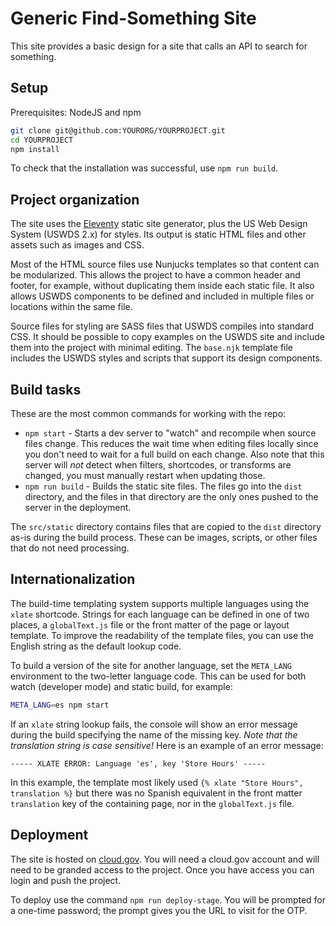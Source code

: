# Generic Find-Something Site

This site provides a basic design for a site that calls an API to search for something.

## Setup

Prerequisites: NodeJS and npm

```sh
git clone git@github.com:YOURORG/YOURPROJECT.git
cd YOURPROJECT
npm install
```

To check that the installation was successful, use `npm run build`.

## Project organization

The site uses the [Eleventy](https://www.11ty.dev/) static site generator, plus the US Web Design System (USWDS 2.x) for styles. Its output is static HTML files and other assets such as images and CSS.

Most of the HTML source files use Nunjucks templates so that content can be modularized. This allows the project to have a common header and footer, for example, without duplicating them inside each static file. It also allows USWDS components to be defined and included in multiple files or locations within the same file.

Source files for styling are SASS files that USWDS compiles into standard CSS. It should be possible to copy examples on the USWDS site and include them into the project with minimal editing. The `base.njk` template file includes the USWDS styles and scripts that support its design components.

## Build tasks

These are the most common commands for working with the repo:

- `npm start` - Starts a dev server to "watch" and recompile when source files change. This reduces the wait time when editing files locally since you don't need to wait for a full build on each change. Also note that this server will _not_ detect when filters, shortcodes, or transforms are changed, you must manually restart when updating those.
- `npm run build` - Builds the static site files. The files go into the `dist` directory, and the files in that directory are the only ones pushed to the server in the deployment.

The `src/static` directory contains files that are copied to the `dist` directory as-is during the build process. These can be images, scripts, or other files that do not need processing.

## Internationalization

The build-time templating system supports multiple languages using the `xlate` shortcode. Strings for each language can be defined in one of two places, a `globalText.js` file or the front matter of the page or layout template. To improve the readability of the template files, you can use the English string as the default lookup code.

To build a version of the site for another language, set the `META_LANG` environment to the two-letter language code. This can be used for both watch (developer mode) and static build, for example:

```sh
META_LANG=es npm start
```

If an `xlate` string lookup fails, the console will show an error message during the build specifying the name of the missing key. _Note that the translation string is case sensitive!_ Here is an example of an error message:

```
----- XLATE ERROR: Language 'es', key 'Store Hours' -----
```

In this example, the template most likely used `{% xlate "Store Hours", translation %}` but there was no Spanish equivalent in the front matter `translation` key of the containing page, nor in the `globalText.js` file.

## Deployment

The site is hosted on [cloud.gov](https://cloud.gov). You will need a cloud.gov account and will need to be granded access to the project. Once you have access you can login and push the project.

To deploy use the command `npm run deploy-stage`. You will be prompted for a one-time password; the prompt gives you the URL to visit for the OTP.
